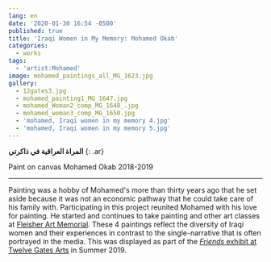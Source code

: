 ```yaml
---
lang: en
date: '2020-01-30 16:54 -0500'
published: true
title: 'Iraqi Women in My Memory: Mohamed Okab'
categories:
  - works
tags:
  - 'artist:Mohamed'
image: mohamed_paintings_all_MG_1623.jpg
gallery:
  - 12gates3.jpg
  - mohamed_painting1_MG_1647.jpg
  - mohamed_Woman2_comp_MG_1648_.jpg
  - mohamed_woman3_comp_MG_1650.jpg
  - 'mohamed, Iraqi women in my memory 4.jpg'
  - 'mohamed, Iraqi women in my memory 5.jpg'
---
```

**المراة العراقية في ذاكرتي**
{: .ar}


Paint on canvas
Mohamed Okab
2018-2019


<hr/>


Painting was a hobby of Mohamed's more than thirty years ago that he set aside because it was not an economic pathway that he could take care of his family with. Participating in this project reunited Mohamed with his love for painting. He started and continues to take painting and other art classes at [Fleisher Art Memorial](https://fleisher.org/take-a-class/classes/). These 4 paintings reflect the diversity of Iraqi women and their experiences in contrast to the single-narrative that is often portrayed in the media. This was displayed as part of the [_Friends_ exhibit at Twelve Gates Arts](http://fps.swarthmore.edu/exhibitions/exhibit:twelve%20gates/friends/) in Summer 2019.


